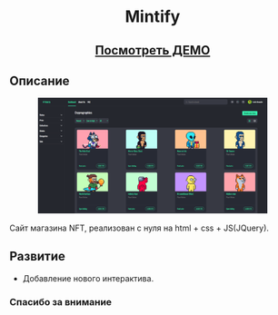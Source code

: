 <h1 align="center">Mintify</h1>

<h2 align="center"><a  href="https://bund322.github.io/nft_marketplace_mintify/" target = "_blank">Посмотреть ДЕМО</a></h2>

## Описание


<p align="center">
<img src="./readme_assets/p1.PNG" width="80%"></p>

Сайт магазина NFT, реализован с нуля на html + css + JS(JQuery).


## Развитие

- Добавление нового интерактива.

### Спасибо за внимание



